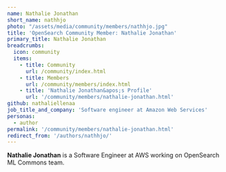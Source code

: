 ```yaml
---
name: Nathalie Jonathan
short_name: nathhjo
photo: "/assets/media/community/members/nathhjo.jpg"
title: 'OpenSearch Community Member: Nathalie Jonathan'
primary_title: Nathalie Jonathan
breadcrumbs:
  icon: community
  items:
    - title: Community
      url: /community/index.html
    - title: Members
      url: /community/members/index.html
    - title: 'Nathalie Jonathan&apos;s Profile'
      url: '/community/members/nathalie-jonathan.html'
github: nathaliellenaa
job_title_and_company: 'Software engineer at Amazon Web Services'
personas:
  - author
permalink: '/community/members/nathalie-jonathan.html'
redirect_from: '/authors/nathhjo/'
---
```


**Nathalie Jonathan** is a Software Engineer at AWS working on OpenSearch ML Commons team.
